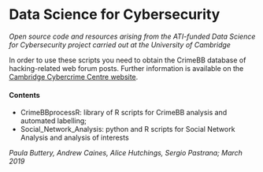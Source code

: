 # Data Science for Cybersecurity
_Open source code and resources arising from the ATI-funded Data Science for Cybersecurity project carried out at the University of Cambridge_

In order to use these scripts you need to obtain the CrimeBB database of hacking-related web forum posts.
Further information is available on the [Cambridge Cybercrime Centre website](https://www.cambridgecybercrime.uk/process.html).

#### Contents
* CrimeBBprocessR: library of R scripts for CrimeBB analysis and automated labelling;
* Social_Network_Analysis: python and R scripts for Social Network Analysis and analysis of interests

_Paula Buttery, Andrew Caines, Alice Hutchings, Sergio Pastrana; March 2019_
